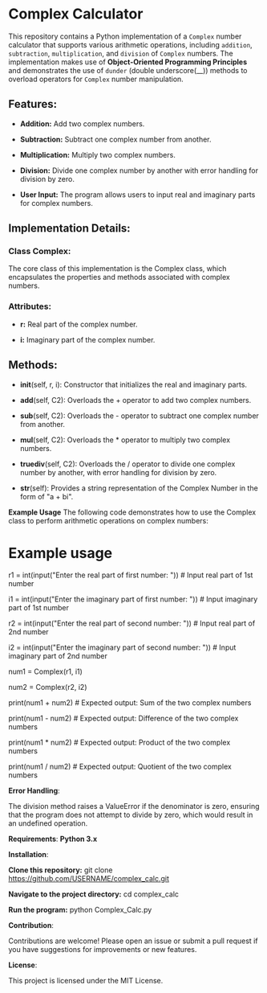 # Complex Calculator

This repository contains a Python implementation of a `Complex` number calculator that supports various arithmetic operations, including `addition`, `subtraction`, `multiplication`, and `division` of `Complex` numbers. The implementation makes use of **Object-Oriented Programming Principles** and demonstrates the use of `dunder` (double underscore(__)) methods to overload operators for `Complex` number manipulation.

## Features:

- **Addition:** Add two complex numbers.

- **Subtraction:** Subtract one complex number from another.

- **Multiplication:** Multiply two complex numbers.

- **Division:** Divide one complex number by another with error handling for division by zero.

- **User Input:** The program allows users to input real and imaginary parts for complex numbers.

## Implementation Details:

### Class Complex: 

The core class of this implementation is the Complex class, which encapsulates the properties and methods associated with complex numbers.

### Attributes:

- **r:** Real part of the complex number.

- **i:** Imaginary part of the complex number.

## Methods:

- __init__(self, r, i): Constructor that initializes the real and imaginary parts.

- __add__(self, C2): Overloads the + operator to add two complex numbers.

- __sub__(self, C2): Overloads the - operator to subtract one complex number from another.

- __mul__(self, C2): Overloads the * operator to multiply two complex numbers.

- __truediv__(self, C2): Overloads the / operator to divide one complex number by another, with error handling for division by zero.

- __str__(self): Provides a string representation of the Complex Number in the form of "a + bi".

**Example Usage**
The following code demonstrates how to use the Complex class to perform arithmetic operations on complex numbers:
# Example usage

r1 = int(input("Enter the real part of first number: "))  # Input real part of 1st number

i1 = int(input("Enter the imaginary part of first number: "))  # Input imaginary part of 1st number

r2 = int(input("Enter the real part of second number: "))  # Input real part of 2nd number

i2 = int(input("Enter the imaginary part of second number: "))  # Input imaginary part of 2nd number

num1 = Complex(r1, i1)

num2 = Complex(r2, i2)

print(num1 + num2)   # Expected output: Sum of the two complex numbers

print(num1 - num2)   # Expected output: Difference of the two complex numbers

print(num1 * num2)   # Expected output: Product of the two complex numbers

print(num1 / num2)   # Expected output: Quotient of the two complex numbers

**Error Handling**:

The division method raises a ValueError if the denominator is zero, ensuring that the program does not attempt to divide by zero, which would result in an undefined operation.

**Requirements**: **Python 3.x**

**Installation**:

**Clone this repository:**   git clone https://github.com/USERNAME/complex_calc.git

**Navigate to the project directory:**  cd complex_calc

**Run the program:**  python Complex_Calc.py

**Contribution**:

Contributions are welcome! Please open an issue or submit a pull request if you have suggestions for improvements or new features.

**License**:

This project is licensed under the MIT License.
